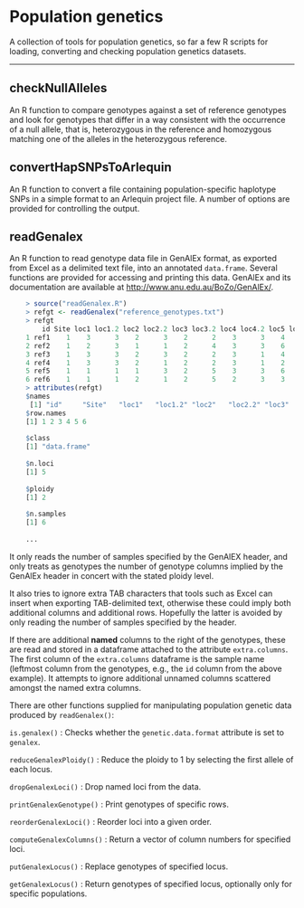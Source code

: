 Population genetics
===================

A collection of tools for population genetics, so far a few R scripts for loading,
converting and checking population genetics datasets.

* * *

checkNullAlleles
----------------

An R function to compare genotypes against a set of reference genotypes and
look for genotypes that differ in a way consistent with the occurrence of a
null allele, that is, heterozygous in the reference and homozygous matching one
of the alleles in the heterozygous reference.


convertHapSNPsToArlequin
------------------------

An R function to convert a file containing population-specific haplotype SNPs
in a simple format to an Arlequin project file.  A number of options are
provided for controlling the output.


readGenalex
-----------

An R function to read genotype data file in GenAlEx format, as exported from
Excel as a delimited text file, into an annotated `data.frame`.  Several
functions are provided for accessing and printing this data.  GenAlEx and its
documentation are available at <http://www.anu.edu.au/BoZo/GenAlEx/>.

```R
    > source("readGenalex.R")
    > refgt <- readGenalex("reference_genotypes.txt")
    > refgt
        id Site loc1 loc1.2 loc2 loc2.2 loc3 loc3.2 loc4 loc4.2 loc5 loc5.2
    1 ref1    1    3      3    2      3    2      2    3      3    4      3
    2 ref2    1    2      3    1      1    2      4    3      3    6      1
    3 ref3    1    3      3    2      3    2      2    3      1    4      2
    4 ref4    1    3      3    2      1    2      2    3      1    2      3
    5 ref5    1    1      1    1      3    2      5    3      3    6      2
    6 ref6    1    1      1    2      1    2      5    2      3    3      1
    > attributes(refgt)
    $names
     [1] "id"     "Site"   "loc1"   "loc1.2" "loc2"   "loc2.2" "loc3"   ...
    $row.names
    [1] 1 2 3 4 5 6
    
    $class
    [1] "data.frame"
    
    $n.loci
    [1] 5
    
    $ploidy
    [1] 2
    
    $n.samples
    [1] 6
    
    ...
```

It only reads the number of samples specified by the GenAlEX header, and only treats as genotypes the number of genotype columns implied by the GenAlEx header in concert with the stated ploidy level.

It also tries to ignore extra TAB characters that tools such as Excel can insert when exporting TAB-delimited text, otherwise these could imply both additional columns and additional rows.  Hopefully the latter is avoided by only reading the number of samples specified by the header.

If there are additional **named** columns to the right of the genotypes, these are read and stored in a dataframe attached to the attribute `extra.columns`.  The first column of the `extra.columns` dataframe is the sample name (leftmost column from the genotypes, e.g., the `id` column from the above example).  It attempts to ignore additional unnamed columns scattered amongst the named extra columns.

There are other functions supplied for manipulating population genetic data produced by `readGenalex()`:

`is.genalex()`
: Checks whether the `genetic.data.format` attribute is set to `genalex`.

`reduceGenalexPloidy()`
: Reduce the ploidy to 1 by selecting the first allele of each locus.

`dropGenalexLoci()`
: Drop named loci from the data.

`printGenalexGenotype()`
: Print genotypes of specific rows.

`reorderGenalexLoci()`
: Reorder loci into a given order.

`computeGenalexColumns()`
: Return a vector of column numbers for specified loci.

`putGenalexLocus()`
: Replace genotypes of specified locus.

`getGenalexLocus()`
: Return genotypes of specified locus, optionally only for specific populations.

